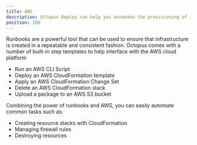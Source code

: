 ```yaml
---
title: AWS
description: Octopus Deploy can help you automate the provisioning of infrastructure in AWS using runbooks.
position: 100
---
```


Runbooks are a powerful tool that can be used to ensure that infrastructure is created in a repeatable and consistent fashion.  Octopus comes with a number of built-in step templates to help interface with the AWS cloud platform

- Run an AWS CLI Script
- Deploy an AWS CloudFormation template
- Apply an AWS CloudFormation Change Set
- Delete an AWS CloudFormation stack
- Upload a package to an AWS S3 bucket

Combining the power of runbooks and AWS, you can easily automate common tasks such as:

- Creating resource stacks with CloudFormation
- Managing firewall rules
- Destroying resources